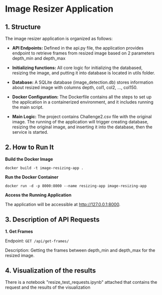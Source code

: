 # Image Resizer Application

## 1. Structure

The image resizer application is organized as follows:

- **API Endpoints:** Defined in the api.py file, the application provides endpoint to retrieve frames from resized image based on 2 parameters depth_min and depth_max

- **Initializing functions:** All core logic for initializing the databased, resizing the image, and putting it into database is located in utils folder.

- **Database:** A SQLite database (image_detection.db) stores information about resized image with columns depth, col1, col2, ..., col150.

- **Docker Configuration:** The Dockerfile contains all the steps to set up the application in a containerized environment, and it includes running the main script.

- **Main Logic:** The project contains Challenge2.csv file with the original image. The running of the application will trigger creating database, resizing the original image, and inserting it into the database, then the service is started.

## 2. How to Run It

**Build the Docker Image**

`docker build -t image-resizing-app .`

**Run the Docker Container**

`docker run -d -p 8000:8000 --name resizing-app image-resizing-app`

**Access the Running Application**

The application will be accessible at http://127.0.0.1:8000.

## 3. Description of API Requests

**1. Get Frames**

Endpoint: `GET /api/get-frames/`

Description: Getting the frames between depth_min and depth_max for the resized image.

## 4. Visualization of the results

There is a notebook "resize_test_requests.ipynb" attached that contains the request and the results of the visualization
